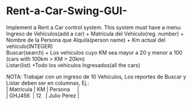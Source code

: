 Rent-a-Car-Swing-GUI-
=====================
 Implement a  Rent a Car control system. This system must have a menu: <br/>
 Ingreso de Vehículos(add  a car) + Matricula del Vehículo(reg. number) + <br/>
 Nombre de la Persona que Alquila(person  name) + Km actual del vehículo(INTEGER) <br/>
 Buscar(search) + Los vehículos cuyo KM sea mayor a 20 y menor a 100
 (cars with 100km > KM > 20km) <br/>
 Listar(list) +Todo los vehículos Ingresados(all the cars) <br/>
  
 NOTA: Trabajar con un ingreso de 10 Vehículos, Los reportes de Buscar y <br/>
 Listar deben ser en columnas, Ej.: <br/>
 | Matricula |  KM | Persona&nbsp;&nbsp;&nbsp;&nbsp; |<br/>
 | GHJ456 &nbsp;| 12&nbsp;&nbsp; | Julio Pérez |
